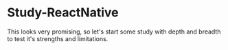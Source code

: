 # Study-ReactNative
This looks very promising, so let's start some study with depth and breadth to test it's strengths and limitations.
